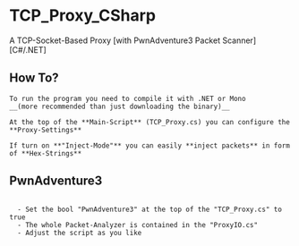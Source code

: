 # TCP_Proxy_CSharp
A TCP-Socket-Based Proxy [with PwnAdventure3 Packet Scanner] [C#/.NET]


## How To?

```
To run the program you need to compile it with .NET or Mono
__(more recommended than just downloading the binary)__

At the top of the **Main-Script** (TCP_Proxy.cs) you can configure the **Proxy-Settings**

If turn on **"Inject-Mode"** you can easily **inject packets** in form of **Hex-Strings**

```

## PwnAdventure3

```

  - Set the bool "PwnAdventure3" at the top of the "TCP_Proxy.cs" to true
  - The whole Packet-Analyzer is contained in the "ProxyIO.cs"
  - Adjust the script as you like

```
